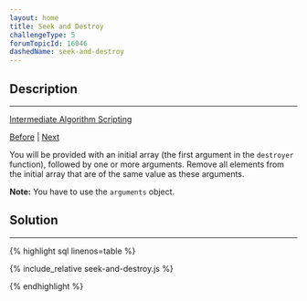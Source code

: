 ```yaml
---
layout: home
title: Seek and Destroy
challengeType: 5
forumTopicId: 16046
dashedName: seek-and-destroy
---
```


<div class="row">
<div class="columnStmt" markdown="1">

## Description
------

[Intermediate Algorithm Scripting](../intermediate-algorithm-scripting/README.html) 

[Before](./diff-two-arrays.md)  | [Next](./wherefore-art-thou.md) 

You will be provided with an initial array (the first argument in the `destroyer` function), followed by one or more arguments. Remove all elements from the initial array that are of the same value as these arguments.

**Note:** You have to use the `arguments` object.

</div>
<div class="columnSol" markdown="1">

## Solution
------

{% highlight sql linenos=table %}

{% include_relative seek-and-destroy.js %}

{% endhighlight %}

</div>
</div>

